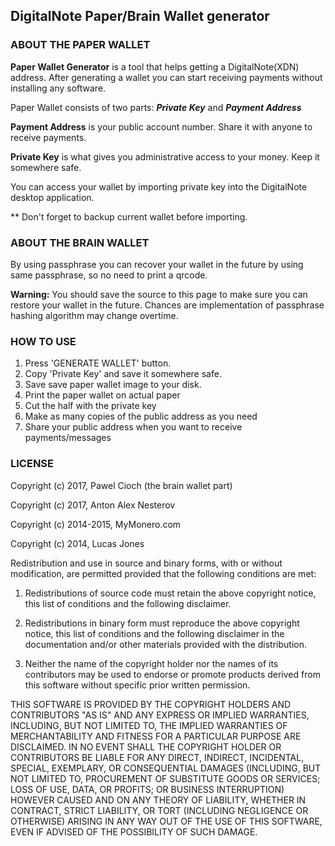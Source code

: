 ## DigitalNote Paper/Brain Wallet generator

### ABOUT THE PAPER WALLET

**Paper Wallet Generator** is a tool that helps getting a DigitalNote(XDN) address. After generating a wallet you can start receiving payments without installing any software. 



Paper Wallet consists of two parts: ***Private Key*** and ***Payment Address***



**Payment Address** is your public account number. Share it with anyone to receive payments.


**Private Key** is what gives you administrative access to your money. Keep it somewhere safe.


You can access your wallet by importing private key into the DigitalNote desktop application. 


** Don't forget to backup current wallet before importing.  

### ABOUT THE BRAIN WALLET

By using passphrase you can recover your wallet in the future by using same passphrase, so no need to print a qrcode.

**Warning:** You should save the source to this page to make sure you can restore your wallet in the future. Chances are implementation of passphrase hashing algorithm may change overtime. 

### HOW TO USE
1. Press 'GENERATE WALLET' button.
2. Copy 'Private Key' and save it somewhere safe.
3. Save save paper wallet image to your disk.
4. Print the paper wallet on actual paper
5. Cut the half with the private key
6. Make as many copies of the public address as you need
7. Share your public address when you want to receive payments/messages



### LICENSE

Copyright (c) 2017, Pawel Cioch (the brain wallet part)


Copyright (c) 2017, Anton Alex Nesterov


Copyright (c) 2014-2015, MyMonero.com


Copyright (c) 2014, Lucas Jones



Redistribution and use in source and binary forms, with or without modification, are
permitted provided that the following conditions are met:

1. Redistributions of source code must retain the above copyright notice, this list of
   conditions and the following disclaimer.

2. Redistributions in binary form must reproduce the above copyright notice, this list
   of conditions and the following disclaimer in the documentation and/or other
   materials provided with the distribution.

3. Neither the name of the copyright holder nor the names of its contributors may be
   used to endorse or promote products derived from this software without specific
   prior written permission.

THIS SOFTWARE IS PROVIDED BY THE COPYRIGHT HOLDERS AND CONTRIBUTORS "AS IS" AND ANY
EXPRESS OR IMPLIED WARRANTIES, INCLUDING, BUT NOT LIMITED TO, THE IMPLIED WARRANTIES OF
MERCHANTABILITY AND FITNESS FOR A PARTICULAR PURPOSE ARE DISCLAIMED. IN NO EVENT SHALL
THE COPYRIGHT HOLDER OR CONTRIBUTORS BE LIABLE FOR ANY DIRECT, INDIRECT, INCIDENTAL,
SPECIAL, EXEMPLARY, OR CONSEQUENTIAL DAMAGES (INCLUDING, BUT NOT LIMITED TO,
PROCUREMENT OF SUBSTITUTE GOODS OR SERVICES; LOSS OF USE, DATA, OR PROFITS; OR BUSINESS
INTERRUPTION) HOWEVER CAUSED AND ON ANY THEORY OF LIABILITY, WHETHER IN CONTRACT,
STRICT LIABILITY, OR TORT (INCLUDING NEGLIGENCE OR OTHERWISE) ARISING IN ANY WAY OUT OF
THE USE OF THIS SOFTWARE, EVEN IF ADVISED OF THE POSSIBILITY OF SUCH DAMAGE.